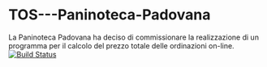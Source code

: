 # TOS---Paninoteca-Padovana
La Paninoteca Padovana ha deciso di commissionare la realizzazione di un programma per il calcolo del prezzo totale delle ordinazioni on-line.
[![Build Status](https://travis-ci.com/MarcoNarde/TOS---Paninoteca-Padovana.svg?branch=master)](https://travis-ci.com/MarcoNarde/TOS---Paninoteca-Padovana)
